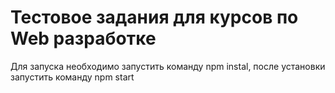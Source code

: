 # Тестовое задания для курсов по Web разработке
Для запуска необходимо запустить команду npm instal, после установки запустить команду npm start